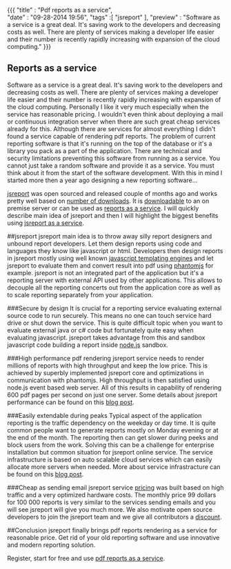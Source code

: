 ﻿{{{
    "title"    : "Pdf reports as a service",  
    "date"     : "09-28-2014 19:56",
    "tags"	   :[ "jsreport" ],
    "preview"  : "Software as a service is a great deal. It's saving work to the developers and decreasing costs as well. There are plenty of services making a developer life easier and their number is recently rapidly increasing with expansion of the cloud computing."
}}}

## Reports as a service
Software as a service is a great deal. It's saving work to the developers and decreasing costs as well. There are plenty of services making a developer life easier and their number is recently rapidly increasing with expansion of the cloud computing. Personally I like it very much especially when the service has reasonable pricing. I wouldn't even think about deploying a mail or continuous integration server when there are such great cheap services already for this. Although there are services for almost everything I didn't found a service capable of rendering pdf reports. The problem of current reporting software is that it's running on the top of the database or it's a library you pack as a part of the application. There are technical and security limitations preventing this software from running as a service.  You cannot just take a random software and provide it as a service. You must think about it from the start of the software development. With this in mind I started more then a year ago designing a new reporting software...

[jsreport](http://jsreport.net) was open sourced and released couple of months ago and works pretty well based on [number of downloads](https://www.npmjs.org/package/jsreport). It is [downloadable](http://jsreport.net/downloads) to an on premise server  or can be used as [reports as a service](http://jsreport.net/online).  I will quickly describe main idea of jsreport and then I will highlight the biggest benefits using [jsreport as a service](http://jsreport.net/online).

##jsreport
jsreport main idea is to throw away silly report designers and unbound report developers. Let them design reports using code and languages they know like javascript or html. Developers then design reports in jsreport mostly using well known [javascript templating engines](http://jsreport.net/learn/templating-engines) and let jsreport to evaluate them and convert result into pdf using [phantomjs](http://jsreport.net/learn/phantom-pdf) for example. jsreport is not an integrated part of the application but it's a reporting server with external API used by other applications. This allows to decouple all the reporting concerts out from the application core as well as to scale reporting separately from your application.

###Secure by design
It is crucial for a reporting service evaluating external source code to run securely. This means no one can touch service hard drive or shut down the service. This is quite difficult topic when you want to evaluate external java or c# code but fortunately quite easy when evaluating javascript. jsreport takes advantage from this and sandbox javascript code building a report inside [node.js](http://nodejs.org/) sandbox. 

###High performance pdf rendering
jsreport service needs to render millions of reports with high throughput  and keep the low price. This is achieved by superbly implemented jsreport core and optimizations in communication with phantomjs. High throughput  is then satisfied using node.js event based web server. All of this results in capability of rendering 600 pdf pages per second on just one server. Some details about jsreport performance can be found on this [blog post](http://jsreport.net/blog/pdf-reporting-performance).

###Easily extendable during peaks
Typical aspect of the application reporting is the traffic dependency on the weekday or day time. It is quite common people want to generate reports mostly on Monday evening or at the end of the month.  The reporting then can get slower during peeks and block users from the work. Solving this can be a challenge for enterprise installation but common situation for jsreport online service. The service infrastructure is based on auto scalable cloud services which can easily allocate more servers when needed. More about service infrastracture can be found on this [blog post](http://jsreport.net/blog/reporting-service-infrastructure-and-performance).

###Cheap as sending email
jsreport service [pricing](http://jsreport.net/online/pricing) was built based on high traffic and a very optimized hardware costs. The monthly price 99 dollars for 100 000 reports is very similar to the services sending emails and you will see jsreport will give you much more. We also motivate open source developers to join the jsreport team and we give all contributors a [discount](http://jsreport.net/blog/online-service-pricing).

##Conclusion
jsreport finally brings pdf reports rendering as a service for reasonable price. Get rid of your old reporting software and use innovative and  modern reporting solution. 

Register, start for free and use [pdf reports as a service](http://jsreport.net/online).




